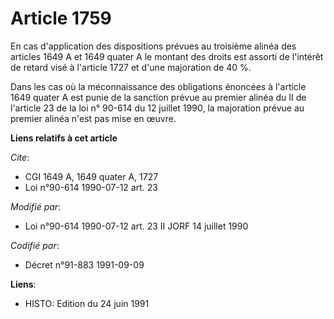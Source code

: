 # Article 1759

En cas d'application des dispositions prévues au troisième alinéa des articles 1649 A et 1649 quater A le montant des droits
est assorti de l'intérêt de retard visé à l'article 1727 et d'une majoration de 40 %.

Dans les cas où la méconnaissance des obligations énoncées à l'article 1649 quater A est punie de la sanction prévue au
premier alinéa du II de l'article 23 de la loi n° 90-614 du 12 juillet 1990, la majoration prévue au premier alinéa n'est pas
mise en œuvre.

**Liens relatifs à cet article**

_Cite_:

  - CGI 1649 A, 1649 quater A, 1727
  - Loi n°90-614 1990-07-12 art. 23

_Modifié par_:

  - Loi n°90-614 1990-07-12 art. 23 II JORF 14 juillet 1990

_Codifié par_:

  - Décret n°91-883 1991-09-09

**Liens**:

  - HISTO: Edition du 24 juin 1991

